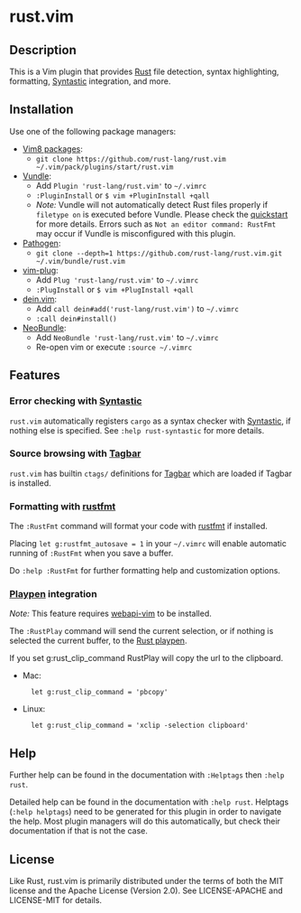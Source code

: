 # rust.vim

## Description

This is a Vim plugin that provides [Rust][r] file detection, syntax highlighting, formatting,
[Syntastic][syn] integration, and more.

## Installation

Use one of the following package managers:

* [Vim8 packages][vim8pack]:
  * `git clone https://github.com/rust-lang/rust.vim ~/.vim/pack/plugins/start/rust.vim`
* [Vundle][v]:
  * Add `Plugin 'rust-lang/rust.vim'` to `~/.vimrc`
  * `:PluginInstall` or `$ vim +PluginInstall +qall`
  * *Note:* Vundle will not automatically detect Rust files properly if `filetype
on` is executed before Vundle. Please check the [quickstart][vqs] for more
details. Errors such as `Not an editor command: RustFmt` may occur if Vundle
is misconfigured with this plugin.
* [Pathogen][p]:
  * `git clone --depth=1 https://github.com/rust-lang/rust.vim.git ~/.vim/bundle/rust.vim`
* [vim-plug][vp]:
  * Add `Plug 'rust-lang/rust.vim'` to `~/.vimrc`
  * `:PlugInstall` or `$ vim +PlugInstall +qall`
* [dein.vim][d]:
  * Add `call dein#add('rust-lang/rust.vim')` to `~/.vimrc`
  * `:call dein#install()`
* [NeoBundle][nb]:
  * Add `NeoBundle 'rust-lang/rust.vim'` to `~/.vimrc`
  * Re-open vim or execute `:source ~/.vimrc`

## Features

### Error checking with [Syntastic][syn]

`rust.vim` automatically registers `cargo` as a syntax checker with
[Syntastic][syn], if nothing else is specified. See `:help rust-syntastic`
for more details.

### Source browsing with [Tagbar][tgbr]

`rust.vim` has builtin `ctags/` definitions for [Tagbar][tgbr] which
are loaded if Tagbar is installed.

### Formatting with [rustfmt][rfmt]

The `:RustFmt` command will format your code with
[rustfmt][rfmt] if installed.

Placing `let g:rustfmt_autosave = 1` in your `~/.vimrc` will
enable automatic running of `:RustFmt` when you save a buffer.

Do `:help :RustFmt` for further formatting help and customization
options.

### [Playpen][pp] integration

*Note:* This feature requires [webapi-vim][wav] to be installed.

The `:RustPlay` command will send the current selection, or if
nothing is selected the current buffer, to the [Rust playpen][pp].

If you set g:rust_clip_command RustPlay will copy the url to the clipboard.

- Mac:

        let g:rust_clip_command = 'pbcopy'

- Linux:

        let g:rust_clip_command = 'xclip -selection clipboard'

## Help

Further help can be found in the documentation with `:Helptags` then `:help rust`.

Detailed help can be found in the documentation with `:help rust`.
Helptags (`:help helptags`) need to be generated for this plugin
in order to navigate the help. Most plugin managers will do this
automatically, but check their documentation if that is not the case.

## License

Like Rust, rust.vim is primarily distributed under the terms of both the MIT
license and the Apache License (Version 2.0). See LICENSE-APACHE and
LICENSE-MIT for details.

[r]: https://www.rust-lang.org
[v]: https://github.com/gmarik/vundle
[vqs]: https://github.com/gmarik/vundle#quick-start
[p]: https://github.com/tpope/vim-pathogen
[nb]: https://github.com/Shougo/neobundle.vim
[vp]: https://github.com/junegunn/vim-plug
[d]: https://github.com/Shougo/dein.vim
[rfmt]: https://github.com/rust-lang-nursery/rustfmt
[syn]: https://github.com/scrooloose/syntastic
[tgbr]: https://github.com/majutsushi/tagbar
[wav]: https://github.com/mattn/webapi-vim
[pp]: https://play.rust-lang.org/
[vim8pack]: http://vimhelp.appspot.com/repeat.txt.html#packages
